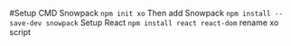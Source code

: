 #Setup CMD Snowpack
`npm init xo`
Then add Snowpack
`npm install --save-dev snowpack`
Setup React
`npm install react react-dom`
rename xo script
